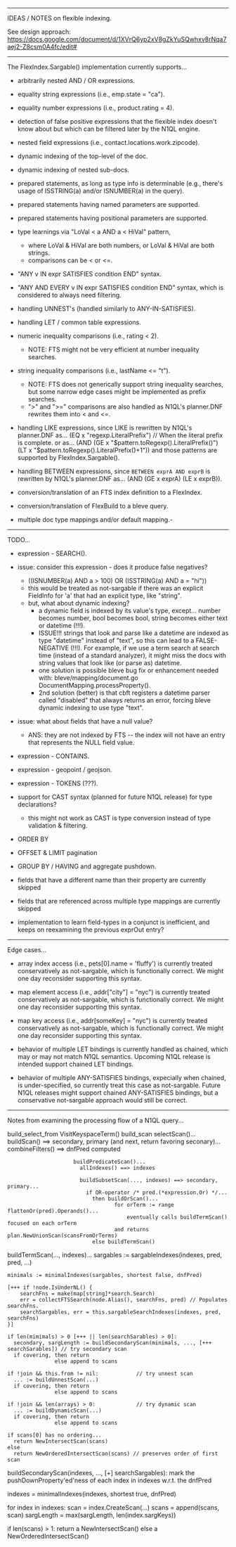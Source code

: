 ------------------------------------------
IDEAS / NOTES on flexible indexing.

See design approach: https://docs.google.com/document/d/1XVrQ6yp2xV8gZkYuSQwhxv8rNqa7aej2-Z8csm0A4fc/edit#

------------------------------------------
The FlexIndex.Sargable() implementation currently supports...

- arbitrarily nested AND / OR expressions.

- equality string expressions (i.e., emp.state = "ca").

- equality number expressions (i.e., product.rating = 4).

- detection of false positive expressions that the flexible
  index doesn't know about but which can be filtered later
  by the N1QL engine.

- nested field expressions (i.e., contact.locations.work.zipcode).

- dynamic indexing of the top-level of the doc.

- dynamic indexing of nested sub-docs.

- prepared statements, as long as type info is determinable
  (e.g., there's usage of ISSTRING(a) and/or ISNUMBER(a) in the query).

- prepared statements having named parameters are supported.

- prepared statements having positional parameters are supported.

- type learnings via "LoVal < a AND a < HiVal" pattern,
  - where LoVal & HiVal are both numbers,
       or LoVal & HiVal are both strings.
  - comparisons can be < or <=.

- "ANY v IN expr SATISFIES condition END" syntax.

- "ANY AND EVERY v IN expr SATISFIES condition END" syntax,
  which is considered to always need filtering.

- handling UNNEST's (handled similarly to ANY-IN-SATISFIES).

- handling LET / common table expressions.

- numeric inequality comparisons (i.e., rating < 2).
  - NOTE: FTS might not be very efficient at number inequality searches.

- string inequality comparisons (i.e., lastName <= "t").
  - NOTE: FTS does not generically support string inequality searches,
    but some narrow edge cases might be implemented as prefix searches.
  - ">" and ">=" comparisons are also handled as N1QL's
     planner.DNF rewrites them into < and <=.

- handling LIKE expressions, since LIKE is rewritten by N1QL's
  planner.DNF as...
    (EQ x "regexp.LiteralPrefix") // When the literal prefix is complete.
  or as...
    (AND (GE x "$pattern.toRegexp().LiteralPrefix()")
         (LT x "$pattern.toRegexp().LiteralPrefix()+1"))
  and those patterns are supported by FlexIndex.Sargable().

- handling BETWEEN expressions, since `BETWEEN exprA AND exprB`
  is rewritten by N1QL's planner.DNF as...
    (AND (GE x exprA) (LE x exprB)).

- conversion/translation of an FTS index definition to a FlexIndex.

- conversion/translation of FlexBuild to a bleve query.

- multiple doc type mappings and/or default mapping.-

------------------------------------------
TODO...

- expression - SEARCH().

- issue: consider this expression - does it produce false negatives?
  - ((ISNUMBER(a) AND a > 100) OR (ISSTRING(a) AND a = "hi"))
  - this would be treated as not-sargable if there was an explicit
      FieldInfo for 'a' that had an explicit type, like "string".
  - but, what about dynamic indexing?
    - a dynamic field is indexed by its value's type, except...
      number becomes number, bool becomes bool,
      string becomes either text or datetime (!!!).
    - ISSUE!!! strings that look and parse like a datetime are
      indexed as type "datetime" instead of "text", so this can
      lead to a FALSE-NEGATIVE (!!!).  For example, if we use
      a term search at search time (instead of a standard analyzer),
      it might miss the docs with string values that
      look like (or parse as) datetime.
    - one solution is possible bleve bug fix or enhancement needed with:
      bleve/mapping/document.go DocumentMapping.processProperty().
    - 2nd solution (better) is that cbft registers a datetime parser
      called "disabled" that always returns an error, forcing bleve
      dynamic indexing to use type "text".

- issue: what about fields that have a null value?
  - ANS: they are not indexed by FTS -- the index will not
         have an entry that represents the NULL field value.

- expression - CONTAINS.

- expression - geopoint / geojson.

- expression - TOKENS (???).

- support for CAST syntax (planned for future N1QL release)
  for type declarations?
  - this might not work as CAST is type conversion
    instead of type validation & filtering.

- ORDER BY

- OFFSET & LIMIT pagination

- GROUP BY / HAVING and aggregate pushdown.

- fields that have a different name than their property are currently
  skipped

- fields that are referenced across multiple type mappings are
  currently skipped

- implementation to learn field-types in a conjunct is inefficient,
  and keeps on reexamining the previous exprOut entry?

------------------------------------------
Edge cases...

- array index access (i.e., pets[0].name = 'fluffy') is currently treated
  conservatively as not-sargable, which is functionally correct.
  We might one day reconsider supporting this syntax.

- map element access (i.e., addr["city"] = "nyc") is currently treated
  conservatively as not-sargable, which is functionally correct.
  We might one day reconsider supporting this syntax.

- map key access (i.e., addr[someKey] = "nyc") is currently treated
  conservatively as not-sargable, which is functionally correct.
  We might one day reconsider supporting this syntax.

- behavior of multiple LET bindings is currently handled as chained,
  which may or may not match N1QL semantics.  Upcoming N1QL release is
  intended support chained LET bindings.

- behavior of multiple ANY-SATISFIES bindings, expecially when
  chained, is under-specified, so currently treat this case as
  not-sargable.  Future N1QL releases might support chained
  ANY-SATISFIES bindings, but a conservative not-sargable approach
  would still be correct.

------------------------------------------
Notes from examining the processing flow of a N1QL query...

build_select_from  VisitKeyspaceTerm()
build_scan           selectScan()...
                       buildScan() ==> secondary, primary (and next, return favoring seconary)...
                         combineFilters() ==> dnfPred computed

                         buildPredicateScan()...
                           allIndexes() ==> indexes

                           buildSubsetScan(..., indexes) ==> secondary, primary...
                             if OR-operator /* pred.(*expression.Or) */...
                               then buildOrScan()...
                                      for orTerm := range flattenOr(pred).Operands()...
                                          eventually calls buildTermScan() focused on each orTerm
                                      and returns plan.NewUnionScan(scansFromOrTerms)
                               else buildTermScan()

  buildTermScan(..., indexes)...
    sargables := sargableIndexes(indexes, pred, pred, ...)

    minimals := minimalIndexes(sargables, shortest false, dnfPred)

    [+++ if !node.IsUnderNL() {
        searchFns = make(map[string]*search.Search)
        err = collectFTSSearch(node.Alias(), searchFns, pred) // Populates searchFns.
        searchSargables, err = this.sargableSearchIndexes(indexes, pred, searchFns)
    }]

    if len(mimimals) > 0 [+++ || len(searchSarables) > 0]:
      secondary, sargLength := buildSecondaryScan(minimals, ..., [+++ searchSarables]) // try secondary scan
      if covering, then return
                   else append to scans

	if !join && this.from != nil:            // try unnest scan
      ... := buildUnnestScan(...)
      if covering, then return
                   else append to scans

    if !join && len(arrays) > 0:             // try dynamic scan
      ... := buildDynamicScan(...)
      if covering, then return
                   else append to scans

    if scans[0] has no ordering...
      return NewIntersectScan(scans)
    else
      return NewOrderedIntersectScan(scans) // preserves order of first scan


buildSecondaryScan(indexes, ..., [+] searchSargables):
  mark the pushDownProperty'ed'ness of each index in indexes w.r.t. the dnfPred

  indexes = minimalIndexes(indexes, shortest true, dnfPred)

  for index in indexes:
     scan = index.CreateScan(...)
     scans = append(scans, scan)
     sargLength = max(sargLength, len(index.sargKeys))

  if len(scans) > 1:
     return a NewIntersectScan()
       else a NewOrderedIntersectScan()
